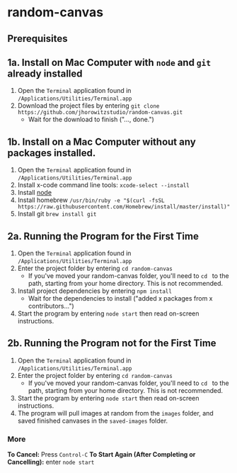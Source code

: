 # random-canvas

## Prerequisites

## 1a. Install on Mac Computer with `node` and `git` already installed

1. Open the `Terminal` application found in `/Applications/Utilities/Terminal.app`
2. Download the project files by entering `git clone https://github.com/jhorowitzstudio/random-canvas.git`
	  -  Wait for the download to finish ("..., done.")

## 1b. Install on a Mac Computer without any packages installed.
1. Open the `Terminal` application found in `/Applications/Utilities/Terminal.app`
2. Install x-code command line tools: `xcode-select --install`
3. Install [node](https://nodejs.org/en/)
4. Install homebrew `/usr/bin/ruby -e "$(curl -fsSL https://raw.githubusercontent.com/Homebrew/install/master/install)"`
5. Install git `brew install git`


## 2a. Running the Program for the First Time
1. Open the `Terminal` application found in `/Applications/Utilities/Terminal.app`
2. Enter the project folder by entering `cd random-canvas`
    - If you've moved your random-canvas folder, you'll need to `cd ` to the path, starting from your home directory. This is not recommended.
3. Install project dependencies by entering `npm install`
	  - Wait for the dependencies to install ("added x packages from x contributors...")
4. Start the program by entering `node start` then read on-screen instructions.

## 2b. Running the Program not for the First Time
1. Open the `Terminal` application found in `/Applications/Utilities/Terminal.app`
2. Enter the project folder by entering `cd random-canvas`
    - If you've moved your random-canvas folder, you'll need to `cd ` to the path, starting from your home directory. This is not recommended.
3. Start the program by entering `node start` then read on-screen instructions.
4. The program will pull images at random from the `images` folder, and saved finished canvases in the `saved-images` folder.


### More
__To Cancel:__ Press `Control-C`
__To Start Again (After Completing or Cancelling):__ enter `node start`
